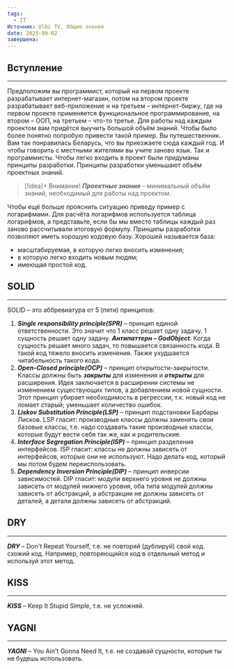 ```yaml
---
tags:
  - IT
Источник: Ulbi TV, Общие знания
date: 2025-09-02
завершена:
---
```

## Вступление
---
Предположим вы программист, который на первом проекте разрабатывает интернет-магазин, потом на втором проекте разрабатывает веб-приложение и на третьем – интернет-биржу, где на первом проекте применяется функциональное программирование, на втором – ООП, на третьем – что-то третье. Для работы над каждым проектом вам придётся выучить большой объём знаний. 
Чтобы было более понятно попробую привести такой пример. Вы путешественник. Вам так понравилась Беларусь, что вы приезжаете сюда каждый год. И чтобы говорить с местными жителями вы учите заново язык. 
Так и программисты. Чтобы легко входить в проект были придуманы принципы разработки. Принципы разработки уменьшают объём проектных знаний.

>[!idea]+ Внимание!
>***Проектные знания*** – минимальный объём знаний, необходимый для работы над проектом.

Чтобы ещё больше прояснить ситуацию приведу пример с логарифмами. Для расчёта логарифмов используется таблица логарифмов, а представьте, если бы мы вместо таблицы каждый раз заново рассчитывали итоговую формулу.
Принципы разработки позволяют иметь хорошую кодовую базу. Хорошей называется база:
- масштабируемая, в которую легко вносить изменения;
- в которую легко входить новым людям;
- имеющая простой код.
## SOLID
---
SOLID – это аббревиатура от 5 (пяти) принципов:
1. ***Single responsibility principle(SPR)*** – принцип единой ответственности. Это значит что 1 класс решает одну задачу. 1 сущность решает одну задачу. ***Антипаттерн – GodObject***. Когда сущность решает много задач, то повышается связанность кода. В такой код тяжело вносить изменения. Также ухудшается читабельность такого кода.
2. ***Open-Closed principle(OCP)*** – принцип открытости-закрытости. Классы должны быть ***закрыты*** для изменения и ***открыты*** для расширения. Идея заключается в расширении системы не изменением существующих типов, а добавлением новой сущности. Этот принцип убирает необходимость в регрессии, т.к. новый код не ломает старый; уменьшает количество ошибок.
3. ***Liskov Substitution Principle(LSP)*** – принцип подстановки Барбары Лисков. LSP гласит: производные классы должны заменять свои базовые классы, т.е. надо создавать такие производные классы, которые будут вести себя так же, как и родительские.
4. ***Interface Segregation Principle(ISP)*** – принцип разделения интерфейсов. ISP гласит: классы не должны зависеть от интерфейсов, которые они не используют. Надо делать код, который мы потом будем переиспользовать. 
5. ***Dependency Inversion Principle(DIP)*** – принцип инверсии зависимостей. DIP гласит: модули верхнего уровня не должны зависеть от модулей нижнего уровня, оба типа модулей должны зависеть от абстракций, а абстракции не должны зависеть от деталей, а детали должны зависеть от абстракций.
## DRY
---
***DRY*** – Don't Repeat Yourself, т.е. не повторяй (дублируй) свой код. схожий код. Например, повторяющийся код в отдельный метод и используй этот метод.
## KISS
---
***KISS*** – Keep It Stupid Simple, т.е. не усложняй. 
## YAGNI
---
***YAGNI*** – You Ain't Gonna Need It, т.е. не создавай сущности, которые ты не будешь использовать. 



